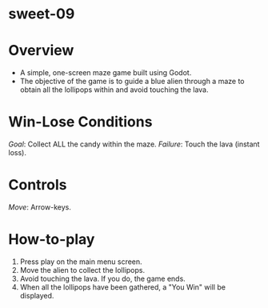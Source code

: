 # sweet-09

# Overview
- A simple, one-screen maze game built using Godot.
- The objective of the game is to guide a blue alien through a maze to obtain all the lollipops within and avoid touching the lava.

# Win-Lose Conditions
*Goal*: Collect ALL the candy within the maze.
*Failure*: Touch the lava (instant loss).

# Controls
*Move*: Arrow-keys.

# How-to-play
1. Press play on the main menu screen.
2. Move the alien to collect the lollipops.
3. Avoid touching the lava. If you do, the game ends.
4. When all the lollipops have been gathered, a "You Win" will be displayed.

